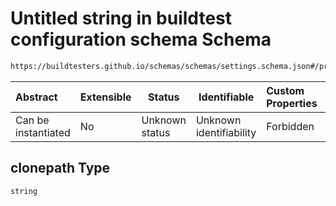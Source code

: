 # Untitled string in buildtest configuration schema Schema

```txt
https://buildtesters.github.io/schemas/schemas/settings.schema.json#/properties/config/properties/paths/properties/clonepath
```




| Abstract            | Extensible | Status         | Identifiable            | Custom Properties | Additional Properties | Access Restrictions | Defined In                                                                   |
| :------------------ | ---------- | -------------- | ----------------------- | :---------------- | --------------------- | ------------------- | ---------------------------------------------------------------------------- |
| Can be instantiated | No         | Unknown status | Unknown identifiability | Forbidden         | Allowed               | none                | [settings.schema.json\*](../out/settings.schema.json "open original schema") |

## clonepath Type

`string`
